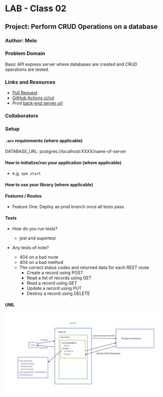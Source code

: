 # LAB - Class 02

## Project: Perform CRUD Operations on a database

### Author: Melo

### Problem Domain

Basic API express server where databases are created and CRUD operations are tested.

### Links and Resources

- [Pull Request](https://github.com/MelodicXP/api-server/pull/4)
- [GitHub Actions ci/cd](https://github.com/MelodicXP/api-server/actions)
- Prod [back-end server url](https://four01lab03-api-server-prod.onrender.com)

### Collaborators

### Setup

#### `.env` requirements (where applicable)

DATABASE_URL: postgres://localhost:XXXX/name-of-server

#### How to initialize/run your application (where applicable)

- e.g. `npm start`

#### How to use your library (where applicable)

#### Features / Routes

- Feature One: Deploy as prod branch once all tests pass.

#### Tests

- How do you run tests?
  - jest and supertest

- Any tests of note?

  - 404 on a bad route
  - 404 on a bad method
  - The correct status codes and returned data for each REST route
    - Create a record using POST
    - Read a list of records using GET
    - Read a record using GET
    - Update a record using PUT
    - Destroy a record using DELETE

#### UML

![Lab-02-UML](./assets/Lab03UML.png)
